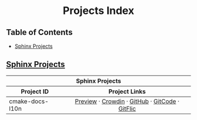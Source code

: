 <div align="center">
<h1 id="projects-index">Projects Index</h1>
</div>

<h2 id="table-of-contents">Table of Contents</h2>

<ul>
  <li><a href="#sphinx-projects">Sphinx Projects</a></li>
</ul>

<h2 id="sphinx-projects"><a href="#table-of-contents">Sphinx Projects</a></h2>

<div align="center">
<table>
  <thead>
    <tr>
      <th rowspan="1" colspan="2" align="center" style="text-align: center;"><div>Sphinx Projects</div></th>
    </tr>
    <tr>
      <th rowspan="1" colspan="1" align="center" style="text-align: center;"><div>Project ID</div></th>
      <th rowspan="1" colspan="1" align="center" style="text-align: center;"><div>Project Links</div></th>
    </tr>
  </thead>
  <tbody>
    <tr>
      <td rowspan="1" colspan="1" align="left"   style="text-align: left;"  ><div class="project-id">cmake-docs-l10n</div></td>
      <td rowspan="1" colspan="1" align="center" style="text-align: center;"><div class="project-links">
        <a href="https://localizethedocs.github.io/cmake-docs-l10n">Preview</a> ·
        <a href="https://localizethedocs.crowdin.com/cmake-docs-l10n">Crowdin</a> ·
        <a href="https://github.com/localizethedocs/cmake-docs-l10n">GitHub</a> ·
        <a href="https://gitcode.com/localizethedocs/cmake-docs-l10n">GitCode</a> ·
        <a href="https://gitflic.ru/project/localizethedocs/cmake-docs-l10n">GitFlic<a>
      </div></td>
    </tr>
  </tbody>
</table>
</div>
